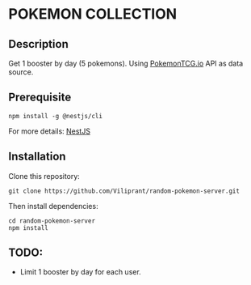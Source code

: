 # POKEMON COLLECTION

## Description
Get 1 booster by day (5 pokemons). Using [PokemonTCG.io](https://pokemontcg.io/) API as data source.

## Prerequisite
```
npm install -g @nestjs/cli
```
For more details: [NestJS](https://docs.nestjs.com/cli/overview)

## Installation
Clone this repository:
```
git clone https://github.com/Viliprant/random-pokemon-server.git
```

Then install dependencies:
```
cd random-pokemon-server
npm install
```

## TODO: 
- Limit 1 booster by day for each user.